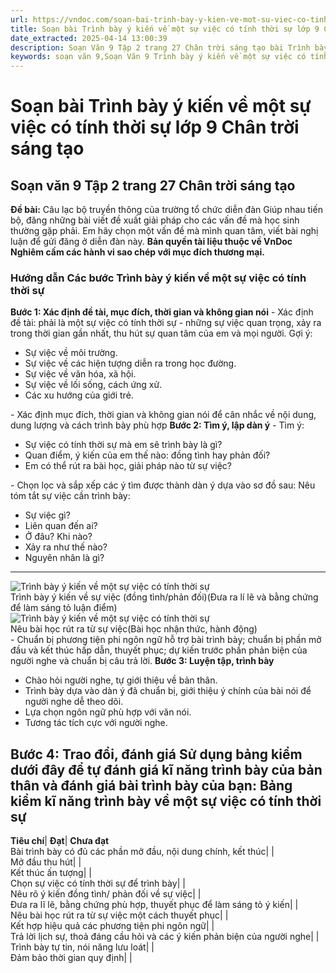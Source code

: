 ```yaml
---
url: https://vndoc.com/soan-bai-trinh-bay-y-kien-ve-mot-su-viec-co-tinh-thoi-su-lop-9-chan-troi-sang-tao-322119
title: Soạn bài Trình bày ý kiến về một sự việc có tính thời sự lớp 9 Chân trời sáng tạo - VnDoc.com
date_extracted: 2025-04-14 13:00:39
description: Soạn Văn 9 Tập 2 trang 27 Chân trời sáng tạo bài Trình bày ý kiến về một sự việc có tính thời sự gồm phần trả lời chi tiết, đầy đủ, bám sát các câu hỏi, yêu cầu trong SGK (chỉ có trên VnDoc). Mời các bạn tham khảo.
keywords: soạn văn 9,Soạn Văn 9 Trình bày ý kiến về một sự việc có tính thời sự,Soạn văn 9 Tập 2 trang 27 Chân trời sáng tạo,Trình bày ý kiến về một sự việc có tính thời sự lớp 9 Chân trời sáng tạo,Trình bày ý kiến về một sự việc có tính thời sự trang 27 lớp 9,Soạn Văn 9 Trình bày ý kiến về một sự việc có tính thời sự Chân trời sáng tạo,văn 9,ngữ văn 9,soạn văn 9 chân trời sáng tạo,soạn văn 9 tập 2,giải văn 9,soạn ngữ văn 9,giải ngữ văn 9,giải sgk ngữ văn 9
---
```


# Soạn bài Trình bày ý kiến về một sự việc có tính thời sự lớp 9 Chân trời sáng tạo
## **Soạn văn 9 Tập 2 trang 27 Chân trời sáng tạo**
**Đề bài:** Câu lạc bộ truyền thông của trường tổ chức diễn đàn Giúp nhau tiến bộ, đăng những bài viết đề xuất giải pháp cho các vấn đề mà học sinh thường gặp phải. Em hãy chọn một vấn đề mà mình quan tâm, viết bài nghị luận để gửi đăng ở diễn đàn này.
**Bản quyền tài liệu thuộc về VnDoc**  
**Nghiêm cấm các hành vi sao chép với mục đích thương mại.**
### Hướng dẫn Các bước Trình bày ý kiến về một sự việc có tính thời sự
**Bước 1: Xác định đề tài, mục đích, thời gian và không gian nói**
\- Xác định đề tài: phải là một sự việc có tính thời sự - những sự việc quan trọng, xảy ra trong thời gian gần nhất, thu hút sự quan tâm của em và mọi người. Gợi ý:
  * Sự việc về môi trường.
  * Sự việc về các hiện tượng diễn ra trong học đường.
  * Sự việc về văn hóa, xã hội.
  * Sự việc về lối sống, cách ứng xử.
  * Các xu hướng của giới trẻ.

\- Xác định mục đích, thời gian và không gian nói để cân nhắc về nội dung, dung lượng và cách trình bày phù hợp
**Bước 2: Tìm ý, lập dàn ý**
\- Tìm ý:
  * Sự việc có tính thời sự mà em sẽ trình bày là gì?
  * Quan điểm, ý kiến của em thế nào: đồng tình hay phản đối?
  * Em có thể rút ra bài học, giải pháp nào từ sự việc?

\- Chọn lọc và sắp xếp các ý tìm được thành dàn ý dựa vào sơ đồ sau:
Nêu tóm tắt sự việc cần trình bày:
  * Sự việc gì?
  * Liên quan đến ai?
  * Ở đâu? Khi nào?
  * Xảy ra như thế nào?
  * Nguyên nhân là gì?

---  
![Trình bày ý kiến về một sự việc có tính thời sự](https://i.vdoc.vn/data/image/2022/08/22/mui-ten.jpg)  
Trình bày ý kiến về sự việc \(đồng tình/phản đối\)\(Đưa ra lí lẽ và bằng chứng để làm sáng tỏ luận điểm\)  
![Trình bày ý kiến về một sự việc có tính thời sự](https://i.vdoc.vn/data/image/2022/08/22/mui-ten.jpg)  
Nêu bài học rút ra từ sự việc\(Bài học nhận thức, hành động\)  
\- Chuẩn bị phương tiện phi ngôn ngữ hỗ trợ bài trình bày; chuẩn bị phần mở đầu và kết thúc hấp dẫn, thuyết phục; dự kiến trước phần phản biện của người nghe và chuẩn bị câu trả lời.
**Bước 3: Luyện tập, trình bày**
  * Chào hỏi người nghe, tự giới thiệu về bản thân.
  * Trình bày dựa vào dàn ý đã chuẩn bị, giới thiệu ý chính của bài nói để người nghe dễ theo dõi.
  * Lựa chọn ngôn ngữ phù hợp với văn nói.
  * Tương tác tích cực với người nghe.

**Bước 4: Trao đổi, đánh giá**
Sử dụng bảng kiểm dưới đây để tự đánh giá kĩ năng trình bày của bản thân và đánh giá bài trình bày của bạn:
**Bảng kiểm kĩ năng trình bày về một sự việc có tính thời sự**  
---  
**Tiêu chí**| **Đạt**| **Chưa đạt**  
Bài trình bày có đủ các phần mở đầu, nội dung chính, kết thúc| |   
Mở đầu thu hút| |   
Kết thúc ấn tượng| |   
Chọn sự việc có tính thời sự để trình bày| |   
Nêu rõ ý kiến đồng tình/ phản đối về sự việc| |   
Đưa ra lĩ lẽ, bằng chứng phù hợp, thuyết phục để làm sáng tỏ ý kiến| |   
Nêu bài học rút ra từ sự việc một cách thuyết phục| |   
Kết hợp hiệu quả các phương tiện phi ngôn ngữ| |   
Trả lời lịch sự, thoả đáng cầu hỏi và các ý kiến phản biện của người nghe| |   
Trình bày tự tin, nói năng lưu loát| |   
Đảm bảo thời gian quy định| | 
